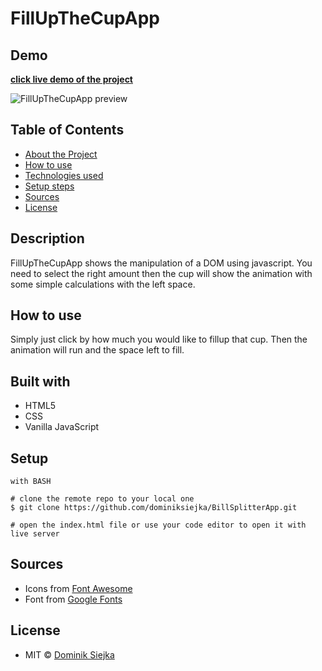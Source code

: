 # FillUpTheCupApp

## Demo

[**click live demo of the project**](https://dominiksiejka.github.io/BillSplitterApp)

![FillUpTheCupApp preview](./assets/billsplitter.jpg)

## Table of Contents

- [About the Project](#description)
- [How to use](#how-to-use)
- [Technologies used](#built-with)
- [Setup steps](#setup)
- [Sources](#sources)
- [License](#license)

## Description

FillUpTheCupApp shows the manipulation of a DOM using javascript. You need to select the right amount then the cup will show the animation with some simple calculations with the left space.

## How to use

Simply just click by how much you would like to fillup that cup. Then the animation will run and the space left to fill.

## Built with

- HTML5
- CSS
- Vanilla JavaScript

## Setup

```
with BASH

# clone the remote repo to your local one
$ git clone https://github.com/dominiksiejka/BillSplitterApp.git

# open the index.html file or use your code editor to open it with live server

```

## Sources

- Icons from [Font Awesome ](https://fontawesome.com)
- Font from [Google Fonts ](https://fonts.google.com/)

## License

- MIT © [Dominik Siejka ](https://github.com/dominiksiejka/BillSplitterApp)
